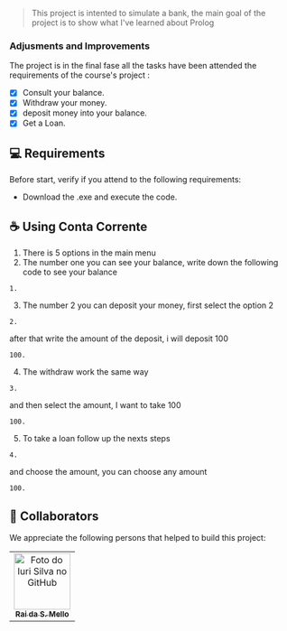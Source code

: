 > This project is intented to simulate a bank, the main goal of the project is to show what I've learned about Prolog
### Adjusments and Improvements

The project is in the final fase all the tasks have been attended the requirements of the course's project :

- [x] Consult your balance.
- [x] Withdraw your money.
- [x] deposit money into your balance.
- [x] Get a Loan.

## 💻 Requirements

Before start, verify if you attend to the following requirements:

- Download the .exe and execute the code.


## ☕ Using Conta Corrente

1. There is 5 options in the main menu
2. The number one you can see your balance, write down the following code to see your balance
```
1.
```
3. The number 2 you can deposit your money, first select the option 2
```
2.
```
after that write the amount of the deposit, i will deposit 100
```
100.
```
4. The withdraw work the same way
```
3.
```
and then select the amount, I want to take 100
```
100.
```
5. To take a loan follow up the nexts steps
```
4.
```
and choose the amount, you can choose any amount
```
100.
```
## 🤝 Collaborators

We appreciate the following persons that helped to build this project:

<table>
  <tr>
    <td align="center">
      <a href="#" title="defina o titulo do link">
        <img src="https://avatars.githubusercontent.com/u/93801960?v=4" width="100px;" alt="Foto do Iuri Silva no GitHub" class="redondo"/><br>
        <sub>
          <b>Rai da S. Mello</b>
        </sub>
      </a>
    </td>

</table>
